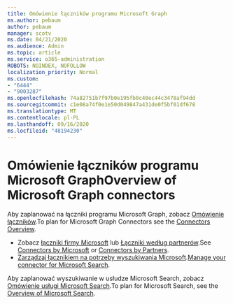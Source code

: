 ```yaml
---
title: Omówienie łączników programu Microsoft Graph
ms.author: pebaum
author: pebaum
manager: scotv
ms.date: 04/21/2020
ms.audience: Admin
ms.topic: article
ms.service: o365-administration
ROBOTS: NOINDEX, NOFOLLOW
localization_priority: Normal
ms.custom:
- "6444"
- "9003287"
ms.openlocfilehash: 74a82751b7f97b0e195fb0c40ec44c3478af94dd
ms.sourcegitcommit: c1e08a74f0e1e50d049847a431de0f5bf01df678
ms.translationtype: MT
ms.contentlocale: pl-PL
ms.lasthandoff: 09/16/2020
ms.locfileid: "48194230"
---
```

# <a name="overview-of-microsoft-graph-connectors"></a><span data-ttu-id="579d6-102">Omówienie łączników programu Microsoft Graph</span><span class="sxs-lookup"><span data-stu-id="579d6-102">Overview of Microsoft Graph connectors</span></span>

<span data-ttu-id="579d6-103">Aby zaplanować na łączniki programu Microsoft Graph, zobacz  [Omówienie łączników](https://docs.microsoft.com/microsoftsearch/connectors-overview).</span><span class="sxs-lookup"><span data-stu-id="579d6-103">To plan for Microsoft Graph Connectors see the  [Connectors Overview](https://docs.microsoft.com/microsoftsearch/connectors-overview).</span></span>

- <span data-ttu-id="579d6-104">Zobacz [łączniki firmy Microsoft](https://docs.microsoft.com/microsoftsearch/connectors-gallery#Microsoft) lub  [Łączniki według partnerów](https://docs.microsoft.com/microsoftsearch/connectors-gallery#Partners).</span><span class="sxs-lookup"><span data-stu-id="579d6-104">See [Connectors by Microsoft](https://docs.microsoft.com/microsoftsearch/connectors-gallery#Microsoft) or  [Connectors by Partners](https://docs.microsoft.com/microsoftsearch/connectors-gallery#Partners).</span></span>
- <span data-ttu-id="579d6-105">[Zarządzaj łącznikiem na potrzeby wyszukiwania Microsoft](https://docs.microsoft.com/microsoftsearch/manage-connector).</span><span class="sxs-lookup"><span data-stu-id="579d6-105">[Manage your connector for Microsoft Search](https://docs.microsoft.com/microsoftsearch/manage-connector).</span></span>

<span data-ttu-id="579d6-106">Aby zaplanować wyszukiwanie w usłudze Microsoft Search, zobacz  [Omówienie usługi Microsoft Search](https://docs.microsoft.com/microsoftsearch/overview-microsoft-search).</span><span class="sxs-lookup"><span data-stu-id="579d6-106">To plan for Microsoft Search, see the  [Overview of Microsoft Search](https://docs.microsoft.com/microsoftsearch/overview-microsoft-search).</span></span>
